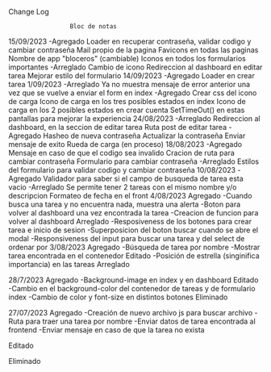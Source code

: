 Change Log

				     Bloc de notas
15/09/2023
-Agregado
Loader en recuperar contraseña, validar codigo y cambiar contraseña
Mail propio de la pagina
Favicons en todas las paginas
Nombre de app "bloceros" (cambiable)
Iconos en todos los formularios importantes
-Arreglado
Cambio de icono
Redireccion al dashboard en editar tarea
Mejorar estilo del formulario
14/09/2023
-Agregado
Loader en crear tarea
1/09/2023
-Arreglado
Ya no muestra mensaje de error anterior una vez que se vuelve a enviar el form en index
-Agregado
Crear css del icono de carga
Icono de carga en los tres posibles estados en index 
Icono de carga en los 2 posibles estados en crear cuenta
SetTimeOut() en estas pantallas para mejorar la experiencia
24/08/2023
-Arreglado
Redireccion al dashboard, en la seccion de editar tarea
Ruta post de editar tarea
-Agregado
Hasheo de nueva contraseña
Actualizar la contraseña
Enviar mensaje de exito
Rueda de carga (en proceso)	
18/08/2023
-Agregado
Mensaje en caso de que el codigo sea invalido
Cracion de ruta para cambiar contraseña
Formulario para cambiar contraseña
-Arreglado
Estilos del formulario para validar codigo y cambiar contraseña
10/08/2023
-Agregado
Validador para saber si el campo de busqueda de tarea esta vacio
-Arreglado
Se permite tener 2 tareas con el mismo nombre y/o descripcion
Formateo de fecha en el front
4/08/2023
Agregado
-Cuando busca una tarea y no encuentra nada, muestra una alerta
-Boton para volver al dashboard una vez encontrada la tarea
-Creacion de funcion para volver al dashboard
Arreglado
-Resposiveness de los botones para crear tarea e inicio de sesion
-Superposicion del boton buscar cuando se abre el modal
-Responsiveness del input para buscar una tarea y del select de ordenar por
3/08/2023
Agregado
-Búsqueda de tarea por nombre
-Mostrar tarea encontrada en el contenedor
Editado
-Posición de estrella (singinifica importancia) en las tareas
Arreglado


28/7/2023
Agregado
-Background-image en index y en dashboard
Editado
-Cambio en el background-color del contenedor de tareas y de formulario index
-Cambio de color y font-size en distintos botones
Eliminado

27/07/2023
Agregado
-Creación de nuevo archivo js para buscar archivo
-Ruta para traer una tarea por nombre
-Enviar datos de tarea encontrada al frontend
-Enviar mensaje en caso de que la tarea no exista

Editado

Eliminado
